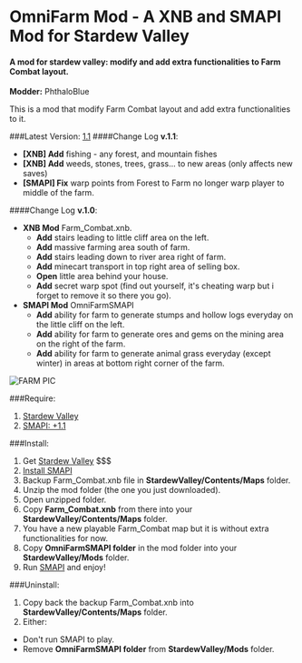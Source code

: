 # OmniFarm Mod - A XNB and SMAPI Mod for Stardew Valley
#### A mod for stardew valley: modify and add extra functionalities to Farm Combat layout.

**Modder:** PhthaloBlue  

This is a mod that modify Farm Combat layout and add extra functionalities to it.

###Latest Version: [1.1](https://github.com/lambui/StardewValleyMod_OmniFarm/releases)
####Change Log **v.1.1**:
+ **[XNB] Add** fishing - any forest, and mountain fishes
+ **[XNB] Add** weeds, stones, trees, grass... to new areas (only affects new saves)
+ **[SMAPI] Fix** warp points from Forest to Farm no longer warp player to middle of the farm.

####Change Log **v.1.0**:
+ **XNB Mod** Farm_Combat.xnb.
  - **Add** stairs leading to little cliff area on the left.
  - **Add** massive farming area south of farm.
  - **Add** stairs leading down to river area right of farm.
  - **Add** minecart transport in top right area of selling box.
  - **Open** little area behind your house.
  - **Add** secret warp spot (find out yourself, it's cheating warp but i forget to remove it so there you go).
+ **SMAPI Mod** OmniFarmSMAPI
  - **Add** ability for farm to generate stumps and hollow logs everyday on the little cliff on the left.
  - **Add** ability for farm to generate ores and gems on the mining area on the right of the farm.
  - **Add** ability for farm to generate animal grass everyday (except winter) in areas at bottom right corner of the farm.
  
![FARM PIC](https://github.com/lambui/StardewValleyMod_OmniFarm/blob/master/OmniFarm.PNG)
  
###Require:  
1. [Stardew Valley](http://store.steampowered.com/app/413150/)
2. [SMAPI: +1.1](https://github.com/ClxS/SMAPI/releases)

###Install:  
1. Get [Stardew Valley](http://store.steampowered.com/app/413150/) $$$
2. [Install SMAPI](http://canimod.com/guides/using-mods#installing-smapi)
3. Backup Farm_Combat.xnb file in **StardewValley/Contents/Maps** folder. 
4. Unzip the mod folder (the one you just downloaded).
5. Open unzipped folder. 
6. Copy **Farm_Combat.xnb** from there into your **StardewValley/Contents/Maps** folder.
7. You have a new playable Farm_Combat map but it is without extra functionalities for now.
8. Copy **OmniFarmSMAPI folder** in the mod folder into your **StardewValley/Mods** folder.
9. Run [SMAPI](http://canimod.com/guides/using-mods#installing-smapi) and enjoy!

###Uninstall:  
1. Copy back the backup Farm_Combat.xnb into **StardewValley/Contents/Maps** folder.
2. Either:
  - Don't run SMAPI to play.
  - Remove **OmniFarmSMAPI folder** from **StardewValley/Mods** folder.


